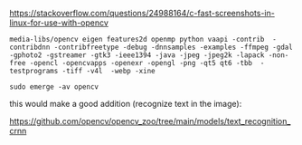 
https://stackoverflow.com/questions/24988164/c-fast-screenshots-in-linux-for-use-with-opencv


```
media-libs/opencv eigen features2d openmp python vaapi -contrib  -contribdnn -contribfreetype -debug -dnnsamples -examples -ffmpeg -gdal  -gphoto2 -gstreamer -gtk3 -ieee1394 -java -jpeg -jpeg2k -lapack -non-free -opencl -opencvapps -openexr -opengl -png -qt5 qt6 -tbb  -testprograms -tiff -v4l  -webp -xine

sudo emerge -av opencv
```


this would make a good addition (recognize text in the image):

https://github.com/opencv/opencv_zoo/tree/main/models/text_recognition_crnn
